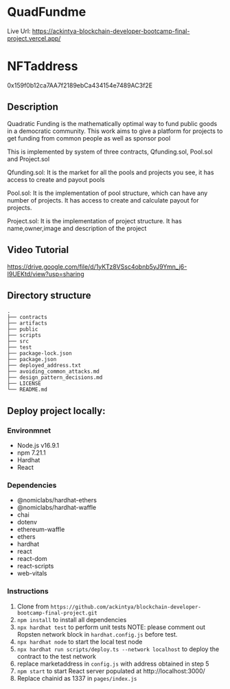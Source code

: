 # QuadFundme
Live Url: https://ackintya-blockchain-developer-bootcamp-final-project.vercel.app/

# NFTaddress
0x159f0b12ca7AA7f2189ebCa434154e7489AC3f2E

## Description
Quadratic Funding is the mathematically optimal way to fund public goods in a democratic community.
This work aims to give a platform for projects to get funding from common people as well as sponsor pool 

This is implemented by system of three contracts, Qfunding.sol, Pool.sol and Project.sol

Qfunding.sol: It is the market for all the pools and projects you see, it has access to create and payout pools 

Pool.sol: It is the implementation of pool structure, which can have any number of projects. It has access to create and calculate payout for projects.

Project.sol: It is the implementation of project structure. It has name,owner,image and description of the project 

## Video Tutorial
https://drive.google.com/file/d/1yKTz8VSsc4obnb5yJ9Ymn_j6-I9UEKtd/view?usp=sharing

## Directory structure

    .
    ├── contracts
    ├── artifacts
    ├── public
    ├── scripts
    ├── src
    ├── test
    ├── package-lock.json
    ├── package.json
    ├── deployed_address.txt
    ├── avoiding_common_attacks.md
    ├── design_pattern_decisions.md
    ├── LICENSE
    └── README.md


## Deploy project locally:

### Environmnet

- Node.js v16.9.1
- npm 7.21.1
- Hardhat
- React

### Dependencies

- @nomiclabs/hardhat-ethers
- @nomiclabs/hardhat-waffle
- chai
- dotenv
- ethereum-waffle
- ethers
- hardhat
- react
- react-dom
- react-scripts
- web-vitals

### Instructions

1. Clone from `https://github.com/ackintya/blockchain-developer-bootcamp-final-project.git`
2. `npm install` to install all dependencies
3. `npx hardhat test` to perform unit tests
   NOTE: please comment out Ropsten network block in `hardhat.config.js` before test.
4. `npx hardhat node` to start the local test node
5. `npx hardhat run scripts/deploy.ts --network localhost` to deploy the contract to the test network
6.  replace marketaddress in `config.js` with address obtained in step 5
7. `npm start` to start React server populated at http://localhost:3000/
8.  Replace chainid as 1337 in `pages/index.js`
